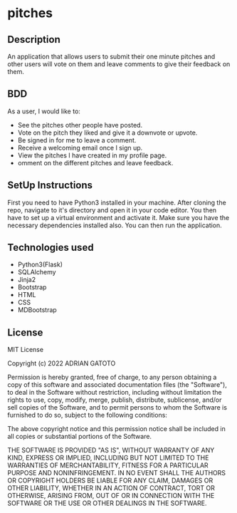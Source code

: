 # pitches

## Description
An application that allows users to submit their one minute pitches and other users will vote on them and leave comments to give their feedback on them.


## BDD

As a user, I would like to:
- See the pitches other people have posted.
- Vote on the pitch they liked and give it a downvote or upvote.
- Be signed in for me to leave a comment.
- Receive a welcoming email once I sign up.
- View the pitches I have created in my profile page.
- omment on the different pitches and leave feedback.


## SetUp Instructions

First you need to have Python3 installed in your machine.
After cloning the repo, navigate to it's directory and open it in your code editor.
You then have to set up a virtual environment and activate it. Make sure you have the necessary dependencies installed also.
You can then run the application.

## Technologies used

- Python3(Flask)
- SQLAlchemy
- Jinja2
- Bootstrap
- HTML
- CSS
- MDBootstrap

## License
MIT License

Copyright (c) 2022 ADRIAN GATOTO

Permission is hereby granted, free of charge, to any person obtaining a copy
of this software and associated documentation files (the "Software"), to deal
in the Software without restriction, including without limitation the rights
to use, copy, modify, merge, publish, distribute, sublicense, and/or sell
copies of the Software, and to permit persons to whom the Software is
furnished to do so, subject to the following conditions:

The above copyright notice and this permission notice shall be included in all
copies or substantial portions of the Software.

THE SOFTWARE IS PROVIDED "AS IS", WITHOUT WARRANTY OF ANY KIND, EXPRESS OR
IMPLIED, INCLUDING BUT NOT LIMITED TO THE WARRANTIES OF MERCHANTABILITY,
FITNESS FOR A PARTICULAR PURPOSE AND NONINFRINGEMENT. IN NO EVENT SHALL THE
AUTHORS OR COPYRIGHT HOLDERS BE LIABLE FOR ANY CLAIM, DAMAGES OR OTHER
LIABILITY, WHETHER IN AN ACTION OF CONTRACT, TORT OR OTHERWISE, ARISING FROM,
OUT OF OR IN CONNECTION WITH THE SOFTWARE OR THE USE OR OTHER DEALINGS IN THE
SOFTWARE.




